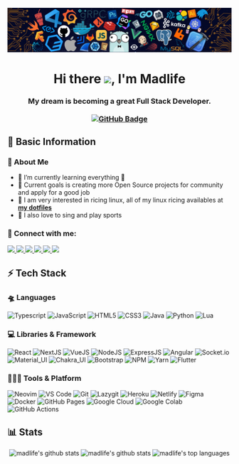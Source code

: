 ![banner.png](./github-banner.png)

<h1 align="center">Hi there <img src="https://raw.githubusercontent.com/MartinHeinz/MartinHeinz/master/wave.gif" width="30px">, I'm Madlife</h1>
<h3 align="center">
  My dream is becoming a great Full Stack Developer.
  <br />
  <br />
  <div>
    <a href="https://github.com/TamTH-Dev?tab=followers"><img src="https://img.shields.io/github/followers/TamTH-Dev?label=Followers&style=social" alt="GitHub Badge"></a>
  </div>
</h3>

## 🔮 Basic Information

### 🙋 About Me

- 🌱 I’m currently learning everything 🤣
- 🥅 Current goals is creating more Open Source projects for community and apply for a good job
- 🐧 I am very interested in ricing linux, all of my linux ricing availables at **[my dotfiles](https://github.com/TamTH-Dev/dotfiles)**
- 🏁 I also love to sing and play sports

### 🚀 Connect with me:

<p align="left">
  <a href="https://www.linkedin.com/in/tam-tran-11a6ba1a1" target="_blank">
    <img src="https://img.shields.io/badge/LinkedIn-0A66C2?style=for-the-badge&logo=linkedin&logoColor=white" />
  </a>
  <a href="https://twitter.com/Madlife48902037" target="_blank">
    <img src="https://img.shields.io/badge/Twitter-1D9BF0?style=for-the-badge&logo=twitter&logoColor=white" />
  </a>
  <a href="https://www.reddit.com/user/Madlife_S" target="_blank">
    <img src="https://img.shields.io/badge/Reddit-FF4500?style=for-the-badge&logo=reddit&logoColor=white" />
  </a>
  <a href="mailto:tamth.dev@gmail.com" target="_blank">
		<img src="https://img.shields.io/badge/Gmail-DD443A?style=for-the-badge&logo=gmail&logoColor=white" />
	</a>
  <a href="https://portfolio-madlife.vercel.app" target="_blank">
		<img src="https://img.shields.io/badge/portfolio-1AA260?style=for-the-badge&logo=About.me&logoColor=white" />
	</a>
  <a href="https://www.facebook.com/tamth.dev" target="_blank">
    <img src="https://img.shields.io/badge/Facebook-0E90F2?style=for-the-badge&logo=facebook&logoColor=white" />
  </a>
</p>

## ⚡ Tech Stack

### 🛸 Languages

![Typescript](https://img.shields.io/badge/typescript-3178C6?style=for-the-badge&logo=typescript&logoColor=white)
![JavaScript](https://img.shields.io/badge/JavaScript-323330?style=for-the-badge&logo=javascript&logoColor=F7DF1E)
![HTML5](https://img.shields.io/badge/HTML5-E34F26?style=for-the-badge&logo=html5&logoColor=white)
![CSS3](https://img.shields.io/badge/CSS3-1572B6?style=for-the-badge&logo=css3&logoColor=white)
![Java](https://img.shields.io/badge/Java-ED8B00?style=for-the-badge&logo=java&logoColor=white)
![Python](https://img.shields.io/badge/Python-FFD43B?style=for-the-badge&logo=python&logoColor=306998)
![Lua](https://img.shields.io/badge/lua-00007C?style=for-the-badge&logo=lua&logoColor=white)

### 💻 Libraries & Framework

![React](https://img.shields.io/badge/React-20232A?style=for-the-badge&logo=react&logoColor=61DAFB)
![NextJS](https://img.shields.io/badge/Next.JS-6565C9?style=for-the-badge&logo=next.js&logoColor=white)
![VueJS](https://img.shields.io/badge/Vue.JS-42B983?style=for-the-badge&logo=vue.js&logoColor=white)
![NodeJS](https://img.shields.io/badge/Node.JS-339933?style=for-the-badge&logo=nodedotjs&logoColor=white)
![ExpressJS](https://img.shields.io/badge/Express.JS-010101?style=for-the-badge&logo=express&logoColor=white)
![Angular](https://img.shields.io/badge/Angular-DD0031?style=for-the-badge&logo=angular&logoColor=white)
![Socket.io](https://img.shields.io/badge/Socket.io-010101?&style=for-the-badge&logo=Socket.io&logoColor=white)
![Material_UI](https://img.shields.io/badge/Material_UI-0081CB?style=for-the-badge&logo=material-ui&logoColor=white)
![Chakra_UI](https://img.shields.io/badge/Chakra_UI-6565C9?style=for-the-badge&logo=chakra-ui&logoColor=white)
![Bootstrap](https://img.shields.io/badge/Bootstrap-563D7C?style=for-the-badge&logo=bootstrap&logoColor=white)
![NPM](https://img.shields.io/badge/Npm-CB3837?style=for-the-badge&logo=npm&logoColor=white)
![Yarn](https://img.shields.io/badge/Yarn-2C8EBB?style=for-the-badge&logo=yarn&logoColor=white)
![Flutter](https://img.shields.io/badge/Flutter-0468D6?style=for-the-badge&logo=flutter&logoColor=white)

### 🧑🏻‍💻 Tools & Platform

![Neovim](https://img.shields.io/badge/Neovim-20232A?style=for-the-badge&logo=neovim&logoColor=white)
![VS Code](https://img.shields.io/badge/Visual_Studio_Code-0078D4?style=for-the-badge&logo=visual%20studio%20code&logoColor=white)
![Git](https://img.shields.io/badge/Git-F05032?style=for-the-badge&logo=git&logoColor=white)
![Lazygit](https://img.shields.io/badge/Lazygit-DD0031?style=for-the-badge&logo=lazygit&logoColor=white)
![Heroku](https://img.shields.io/badge/Heroku-430098?style=for-the-badge&logo=heroku&logoColor=white)
![Netlify](https://img.shields.io/badge/Netlify-00C7B7?style=for-the-badge&logo=netlify&logoColor=white)
![Figma](https://img.shields.io/badge/Figma-F24E1E?style=for-the-badge&logo=figma&logoColor=white)
![Docker](https://img.shields.io/badge/Docker-0162CC?style=for-the-badge&logo=docker&logoColor=white)
![GitHub Pages](https://img.shields.io/badge/GitHub_Pages-100000?style=for-the-badge&logo=github&logoColor=white)
![Google Cloud](https://img.shields.io/badge/Google_Cloud-4285F4?style=for-the-badge&logo=google-cloud&logoColor=white)
![Google Colab](https://img.shields.io/badge/Google_Colab-F9AB00?style=for-the-badge&logo=googlecolab&color=525252)
![GitHub Actions](https://img.shields.io/badge/GitHub_Actions-2088FF?style=for-the-badge&logo=github-actions&logoColor=white)

## 📊 Stats

<p align="center">
  <img width="48%" src="https://github-readme-stats.vercel.app/api?username=TamTH-Dev&show_icons=true&count_private=true&theme=tokyonight&hide_border=true" alt="madlife's github stats"/>
  <img width="48%" src="https://github-readme-streak-stats.herokuapp.com/?user=TamTH-Dev&show_icons=true&count_private=true&theme=tokyonight&hide_border=true" alt="madlife's github stats"/>
  <img width="48%" src="https://github-readme-stats.vercel.app/api/top-langs/?username=TamTH-Dev&langs_count=8&count_private=true&layout=compact&theme=tokyonight&hide_border=true" alt="madlife's top languages" />
</p>
